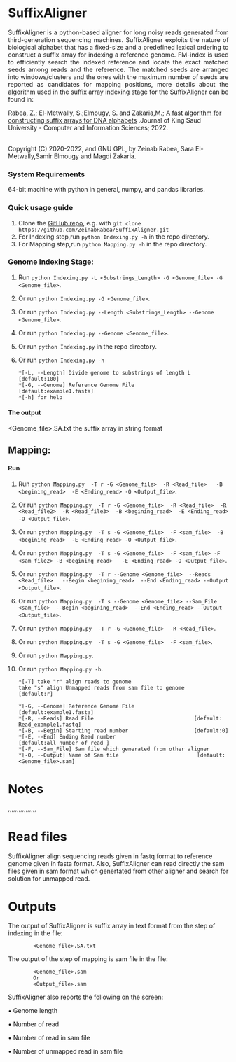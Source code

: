 # SuffixAligner
<p align="justify">
SuffixAligner is a python-based aligner for long noisy reads generated from third-generation sequencing machines. SuffixAligner exploits the nature of biological alphabet that has a fixed-size and a predefined lexical ordering to construct a suffix array for indexing a reference genome. FM-index is used to efficiently search the indexed reference and locate the exact matched seeds among reads and the reference. The matched seeds are arranged into windows/clusters and the ones with the maximum number of seeds are reported as candidates for mapping positions, more details about the algorithm used in the suffix array indexing stage for the SuffixAligner can be found in:          

Rabea, Z.; El-Metwally, S.;Elmougy, S. and Zakaria,M.; [A fast algorithm for constructing suffix arrays for DNA alphabets](https://www.sciencedirect.com/science/article/pii/S1319157822001434) .Journal of King Saud University - Computer and Information Sciences; 2022.  
<br>

Copyright (C) 2020-2022, and GNU GPL, by Zeinab Rabea, Sara El-Metwally,Samir Elmougy and Magdi Zakaria. </p>
           
### System Requirements
64-bit machine with python in general, numpy, and pandas libraries.

### Quick usage guide
1. Clone the [GitHub repo](https://github.com/ZeinabRabea/SuffixAligner), e.g. with `git clone https://github.com/ZeinabRabea/SuffixAligner.git`
2. For Indexing step,run `python Indexing.py -h` in the repo directory. 
3. For Mapping step,run `python Mapping.py -h` in the repo directory. 

### Genome Indexing Stage: 

1.	Run `python Indexing.py -L <Substrings_Length> -G <Genome_file> -G <Genome_file>`.
2.	Or run `python Indexing.py -G <Genome_file>`.
3.	Or run `python Indexing.py --Length <Substrings_Length> --Genome <Genome_file>`.
4.	Or run `python Indexing.py --Genome <Genome_file>`.
5.	Or run `python Indexing.py` in the repo directory.
6.	Or run `python Indexing.py -h`    


        *[-L, --Length] Divide genome to substrings of length L   [default:100]
        *[-G, --Genome] Reference Genome File                     [default:example1.fasta]
        *[-h] for help


#### The output
<Genome_file>.SA.txt         the suffix array in string format


## Mapping:

#### Run

1.	Run `python Mapping.py  -T r -G <Genome_file>  -R <Read_file>   -B <begining_read>  -E <Ending_read> -O <Output_file>`.
2.	Or run `python Mapping.py  -T r -G <Genome_file>  -R <Read_file>  -R <Read_file2>  -R <Read_file3>  -B <begining_read>  -E <Ending_read> -O <Output_file>`.
3.	Or run `python Mapping.py  -T s -G <Genome_file>  -F <sam_file>  -B <begining_read>  -E <Ending_read> -O <Output_file>`.
4.	Or run `python Mapping.py  -T s -G <Genome_file>  -F <sam_file> -F <sam_file2> -B <begining_read>   -E <Ending_read> -O <Output_file>`.
5.	Or run `python Mapping.py  -T r --Genome <Genome_file>  --Reads <Read_file>   --Begin <begining_read>  --End <Ending_read> --Output <Output_file>`.
6.	Or run `python Mapping.py  -T s --Genome <Genome_file> --Sam_File <sam_file>  --Begin <begining_read>  --End <Ending_read> --Output <Output_file>`.
7.	Or run `python Mapping.py  -T r -G <Genome_file>  -R <Read_file>`.
8.	Or run `python Mapping.py  -T s -G <Genome_file>  -F <sam_file>`.
9.	Or run `python Mapping.py`.
10.	Or run `python Mapping.py -h`.



        *[-T] take "r" align reads to genome 
        take "s" align Unmapped reads from sam file to genome     [default:r] 
        
        *[-G, --Genome] Reference Genome File                    [default:example1.fasta]
        *[-R, --Reads] Read File                                [default: Read_example1.fastq]
        *[-B, --Begin] Starting read number                     [default:0]
        *[-E, --End] Ending Read number                          [default:all number of read ] 
        *[-F, --Sam_File] Sam file which generated from other aligner  
        *[-O, --Output] Name of Sam file                         [default: <Genome_file>.sam]




# Notes

,,,,,,,,,,,,,,,,



# Read files
SuffixAligner align sequencing reads given in fastq format to reference genome given in fasta format. Also, SuffixAligner can read directly the sam files given in sam format which genertated from other aligner and search for solution for unmapped read.
# Outputs
The output of SuffixAligner is suffix array in text format from the step of indexing in the file:

            <Genome_file>.SA.txt

The output of the step of mapping is sam file in the file:

            <Genome_file>.sam     
            Or
            <Output_file>.sam 


SuffixAligner also reports the following on the screen:

•	Genome length

•	Number of read

•	Number of read in sam file

•	Number of unmapped read in sam file


